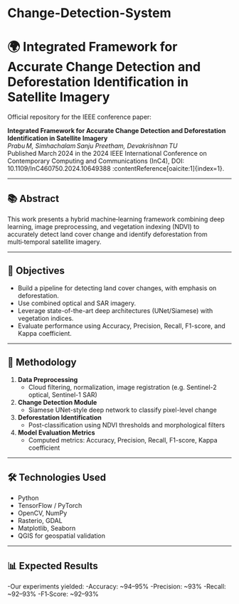# Change-Detection-System

# 🌍 Integrated Framework for Accurate Change Detection and Deforestation Identification in Satellite Imagery

Official repository for the IEEE conference paper:

**Integrated Framework for Accurate Change Detection and Deforestation Identification in Satellite Imagery**  
*Prabu M, Simhachalam Sanju Preetham, Devakrishnan TU*  
Published March 2024 in the 2024 IEEE International Conference on Contemporary Computing and Communications (InC4), DOI: 10.1109/InC460750.2024.10649388 :contentReference[oaicite:1]{index=1}.

---

## 📚 Abstract

This work presents a hybrid machine‑learning framework combining deep learning, image preprocessing, and vegetation indexing (NDVI) to accurately detect land cover change and identify deforestation from multi‑temporal satellite imagery.

---

## 🎯 Objectives

- Build a pipeline for detecting land cover changes, with emphasis on deforestation.
- Use combined optical and SAR imagery.
- Leverage state-of-the-art deep architectures (UNet/Siamese) with vegetation indices.
- Evaluate performance using Accuracy, Precision, Recall, F1-score, and Kappa coefficient.

---

## 🧠 Methodology

1. **Data Preprocessing**  
   - Cloud filtering, normalization, image registration (e.g. Sentinel-2 optical, Sentinel-1 SAR)
2. **Change Detection Module**  
   - Siamese UNet-style deep network to classify pixel-level change
3. **Deforestation Identification**  
   - Post-classification using NDVI thresholds and morphological filters
4. **Model Evaluation Metrics**  
   - Computed metrics: Accuracy, Precision, Recall, F1-score, Kappa coefficient

---

## 🛠️ Technologies Used

- Python  
- TensorFlow / PyTorch  
- OpenCV, NumPy  
- Rasterio, GDAL  
- Matplotlib, Seaborn  
- QGIS for geospatial validation

---


## 📊 Expected Results
-Our experiments yielded:
-Accuracy: ~94–95%
-Precision: ~93%
-Recall: ~92–93%
-F1‑Score: ~92–93%



